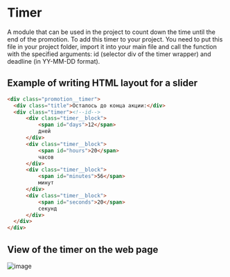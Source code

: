 # Timer
A module that can be used in the project to count down the time until the end of the promotion.
To add this timer to your project. You need to put this file in your project folder, import it into your main file and call the function with the specified arguments: id (selector div of the timer wrapper) and deadline (in YY-MM-DD format).
## Example of writing HTML layout for a slider
``` Html
<div class="promotion__timer">
  <div class="title">Осталось до конца акции:</div>
  <div class="timer"><!--id-->
      <div class="timer__block">
          <span id="days">12</span>
          дней
      </div>
      <div class="timer__block">
          <span id="hours">20</span>
          часов
      </div>
      <div class="timer__block">
          <span id="minutes">56</span>
          минут
      </div>
      <div class="timer__block">
          <span id="seconds">20</span>
          секунд
      </div>
  </div>
</div>
```
## View of the timer on the web page
![image](https://user-images.githubusercontent.com/100083448/181721579-77b7e66f-63f3-456e-a69c-0984a083f16f.png)
